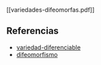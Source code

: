 [[variedades-difeomorfas.pdf]]

## Referencias
- [variedad-diferenciable](./variedad-diferenciable.md)
- [difeomorfismo](./difeomorfismo.md)

